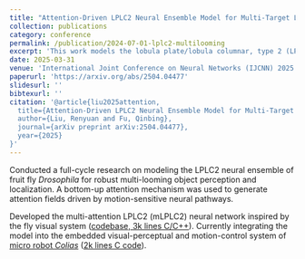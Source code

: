 ```yaml
---
title: "Attention-Driven LPLC2 Neural Ensemble Model for Multi-Target Looming Detection and Localization"
collection: publications
category: conference
permalink: /publication/2024-07-01-lplc2-multilooming
excerpt: 'This work models the lobula plate/lobula columnar, type 2 (LPLC2) neural ensemble of fruit fly Drosophila, enabling robust multi-object looming detection and localization via an attention mechanism.'
date: 2025-03-31
venue: 'International Joint Conference on Neural Networks (IJCNN) 2025'
paperurl: 'https://arxiv.org/abs/2504.04477'
slidesurl: ''
bibtexurl: ''
citation: '@article{liu2025attention,
  title={Attention-Driven LPLC2 Neural Ensemble Model for Multi-Target Looming Detection and Localization},
  author={Liu, Renyuan and Fu, Qinbing},
  journal={arXiv preprint arXiv:2504.04477},
  year={2025}
}'
---
```


Conducted a full-cycle research on modeling the LPLC2 neural ensemble of fruit fly *Drosophila* for robust multi-looming object perception and localization. A bottom-up attention mechanism was used to generate attention fields driven by motion-sensitive neural pathways.

Developed the multi-attention LPLC2 (mLPLC2) neural network inspired by the fly visual system ([codebase, 3k lines C/C++](https://github.com/Ryannnice/Offline_Multi-Attention_LPLC2_Model)). Currently integrating the model into the embedded visual-perceptual and motion-control system of [micro robot *Colias*](https://link.springer.com/chapter/10.1007/978-3-319-96728-8_17) ([2k lines C code](https://github.com/Ryannnice/mLPLC2_Colias_Robot)).
